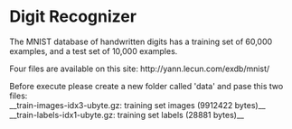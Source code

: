 # Digit Recognizer
 <p>
The MNIST database of handwritten digits has a training set of 60,000 examples, and a test set of 10,000 examples.
  <p/>
  <p>
Four files are available on this site: http://yann.lecun.com/exdb/mnist/ 
  <p/>
Before execute please create a new folder called 'data' and pase this two files: <br/>
 __train-images-idx3-ubyte.gz:  training set images (9912422 bytes)__ 
 __train-labels-idx1-ubyte.gz:  training set labels (28881 bytes)__
